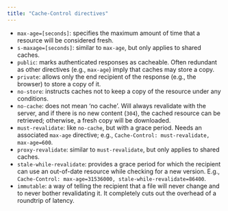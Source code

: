 ```yaml
---
title: "Cache-Control directives"
---
```


- `max-age=[seconds]`: specifies the maximum amount of time that a resource will be considered fresh.
- `s-maxage=[seconds]`: similar to `max-age`, but only applies to shared caches.
- `public`: marks authenticated responses as cacheable. Often redundant as other directives (e.g., `max-age`) imply that caches may store a copy.
- `private`: allows only the end recipient of the response (e.g., the browser) to store a copy of it.
- `no-store`: instructs caches not to keep a copy of the resource under any conditions.
- `no-cache`: does not mean ‘no cache’. Will always revalidate with the server, and if there is no new content (`304`), the cached resource can be retrieved; otherwise, a fresh copy will be downloaded.
- `must-revalidate`: like `no-cache`, but with a grace period. Needs an associated `max-age` directive; e.g., `Cache-Control: must-revalidate, max-age=600`.
- `proxy-revalidate`: similar to `must-revalidate`, but only applies to shared caches.
- `stale-while-revalidate`: provides a grace period for which the recipient can use an out-of-date resource while checking for a new version. E.g., `Cache-Control: max-age=31536000, stale-while-revalidate=86400`.
- `immutable`: a way of telling the recipient that a file will never change and to never bother revalidating it. It completely cuts out the overhead of a roundtrip of latency.
